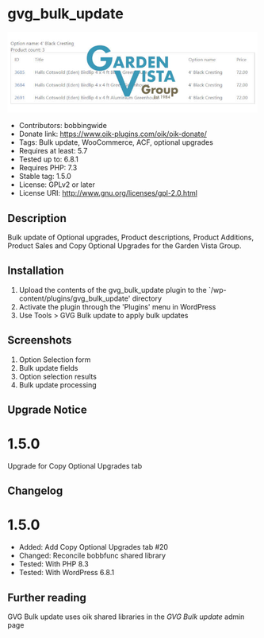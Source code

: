 # gvg_bulk_update 
![banner](assets/gvg_bulk_update-banner-772x250.jpg)
* Contributors: bobbingwide
* Donate link: https://www.oik-plugins.com/oik/oik-donate/
* Tags: Bulk update, WooCommerce, ACF, optional upgrades
* Requires at least: 5.7
* Tested up to: 6.8.1
* Requires PHP: 7.3
* Stable tag: 1.5.0
* License: GPLv2 or later
* License URI: http://www.gnu.org/licenses/gpl-2.0.html

## Description 
Bulk update of Optional upgrades, Product descriptions, Product Additions, Product Sales and Copy Optional Upgrades for the Garden Vista Group.

## Installation 
1. Upload the contents of the gvg_bulk_update plugin to the `/wp-content/plugins/gvg_bulk_update' directory
1. Activate the plugin through the 'Plugins' menu in WordPress
1. Use Tools > GVG Bulk update to apply bulk updates

## Screenshots 
1. Option Selection form
2. Bulk update fields
3. Option selection results
4. Bulk update processing

## Upgrade Notice 
# 1.5.0 
Upgrade for Copy Optional Upgrades tab

## Changelog 
# 1.5.0 
* Added: Add Copy Optional Upgrades tab #20
* Changed: Reconcile bobbfunc shared library
* Tested: With PHP 8.3
* Tested: With WordPress 6.8.1

## Further reading 
GVG Bulk update uses oik shared libraries in the _GVG Bulk update_ admin page
